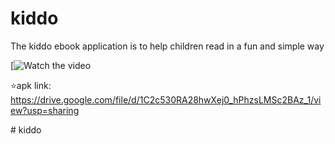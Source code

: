 # kiddo

The kiddo ebook application is to help children read in a fun and simple way

[![Watch the video](https://drive.google.com/file/d/19OdAAgNPGxBuYIJ-7e5C6A9nYZFZD9Jd/view)

⭐apk link:
https://drive.google.com/file/d/1C2c530RA28hwXej0_hPhzsLMSc2BAz_1/view?usp=sharing

#   k i d d o 
 
 
